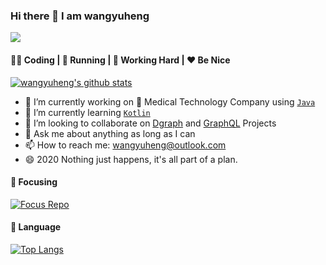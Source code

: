 ### Hi there 👋 I am wangyuheng

![](https://komarev.com/ghpvc/?username=wangyuheng)

####  👨‍💻  Coding  |  :running:  Running  |  :office:  Working Hard  |  :hearts:  Be Nice
 
[![wangyuheng's github stats](https://github-readme-stats.vercel.app/api?username=wangyuheng&show_icons=true)](https://github.com/anuraghazra/github-readme-stats)

- 🔭 I’m currently working on :hospital: Medical Technology Company using [`Java`](https://github.com/topics/java)
- 🌱 I’m currently learning [`Kotlin`](https://github.com/topics/kotlin)
- 👯 I’m looking to collaborate on [Dgraph](https://github.com/topics/dgraph) and [GraphQL](https://github.com/topics/graphql) Projects
- 💬 Ask me about anything as long as I can
- 📫 How to reach me: wangyuheng@outlook.com
- 😄 2020 Nothing just happens, it's all part of a plan.


####  :rainbow:  Focusing

[![Focus Repo](https://github-readme-stats.vercel.app/api/pin/?username=YituHealthcare&repo=Arc)](https://github.com/anuraghazra/github-readme-stats)

####  :hammer:  Language

[![Top Langs](https://github-readme-stats.vercel.app/api/top-langs/?username=wangyuheng&hide=html,css)](https://github.com/anuraghazra/github-readme-stats)




<!--


**wangyuheng/wangyuheng** is a ✨ _special_ ✨ repository because its `README.md` (this file) appears on your GitHub profile.

Here are some ideas to get you started:

- 🔭 I’m currently working on ...
- 🌱 I’m currently learning ...
- 👯 I’m looking to collaborate on ...
- 🤔 I’m looking for help with ...
- 💬 Ask me about ...
- 📫 How to reach me: ...
- 😄 Pronouns: ...
- ⚡ Fun fact: ...

[![wangyuheng's github stats](https://github-readme-stats.vercel.app/api?username=wangyuheng&show_icons=true&theme=gruvbox)](https://github.com/anuraghazra/github-readme-stats)

[![Top Langs](https://github-readme-stats.vercel.app/api/top-langs/?username=wangyuheng&hide=html)](https://github.com/anuraghazra/github-readme-stats)

[![ReadMe Card](https://github-readme-stats.vercel.app/api/pin/?username=anuraghazra&repo=github-readme-stats)](https://github.com/anuraghazra/github-readme-stats)


-->
